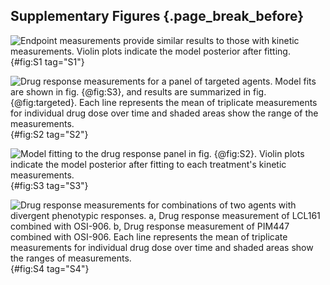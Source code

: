 ## Supplementary Figures {.page_break_before}

![**Endpoint measurements provide similar results to those with kinetic measurements.**
Violin plots indicate the model posterior after fitting.
](./output/FigureS1.svg){#fig:S1 tag="S1"}

![**Drug response measurements for a panel of targeted agents.**
Model fits are shown in fig. {@fig:S3}, and results are summarized in fig. {@fig:targeted}.
Each line represents the mean of triplicate measurements for individual drug dose over time and shaded areas show the range of the measurements.
](./output/FigureS2.svg){#fig:S2 tag="S2"}

![**Model fitting to the drug response panel in fig. {@fig:S2}.**
Violin plots indicate the model posterior after fitting to each treatment's kinetic measurements.
](./output/FigureS3.svg){#fig:S3 tag="S3"}

![**Drug response measurements for combinations of two agents with divergent phenotypic responses.**
a, Drug response measurement of LCL161 combined with OSI-906.
b, Drug response measurement of PIM447 combined with OSI-906.
Each line represents the mean of triplicate measurements for individual drug dose over time and shaded areas show the ranges of measurements.
](./output/FigureS4.svg){#fig:S4 tag="S4"}
